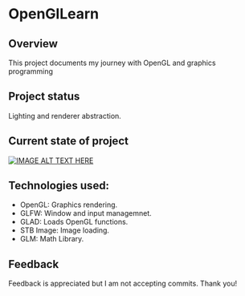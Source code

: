 # OpenGlLearn

## Overview
This project documents my journey with OpenGL and graphics programming

## Project status
Lighting and renderer abstraction.
## Current state of project
[![IMAGE ALT TEXT HERE](https://img.youtube.com/vi/3bm_NPNFyZs/0.jpg)](https://www.youtube.com/watch?v=3bm_NPNFyZs)
## Technologies used:
- OpenGL: Graphics rendering.
- GLFW: Window and input managemnet.
- GLAD: Loads OpenGL functions.
- STB Image: Image loading.
- GLM: Math Library.

## Feedback
Feedback is appreciated but I am not accepting commits. Thank you!
